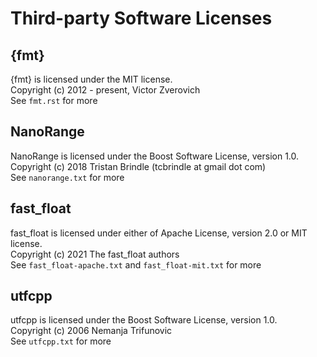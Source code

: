 # Third-party Software Licenses

## {fmt}

{fmt} is licensed under the MIT license.  
Copyright (c) 2012 - present, Victor Zverovich  
See `fmt.rst` for more

## NanoRange

NanoRange is licensed under the Boost Software License, version 1.0.  
Copyright (c) 2018 Tristan Brindle (tcbrindle at gmail dot com)  
See `nanorange.txt` for more

## fast_float

fast_float is licensed under either of Apache License, version 2.0 or MIT license.  
Copyright (c) 2021 The fast_float authors  
See `fast_float-apache.txt` and `fast_float-mit.txt` for more

## utfcpp

utfcpp is licensed under the Boost Software License, version 1.0.  
Copyright (c) 2006 Nemanja Trifunovic  
See `utfcpp.txt` for more
